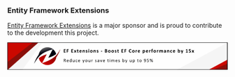 ### Entity Framework Extensions

[Entity Framework Extensions](https://entityframework-extensions.net/?utm_source=simoncropp&utm_medium=Verify.ImageHash) is a major sponsor and is proud to contribute to the development this project.

[![Entity Framework Extensions](https://raw.githubusercontent.com/VerifyTests/Verify.ImageHash/refs/heads/main/docs/zzz.png)](https://entityframework-extensions.net/?utm_source=simoncropp&utm_medium=Verify.ImageHash)